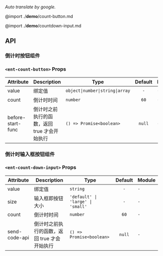 ```yaml

```

*Auto translate by google.*

@import ./__demo__/count-button.md

@import ./__demo__/countdown-input.md

## API

### 倒计时按钮组件

### `<ent-count-button>` Props

|Attribute|Description|Type|Default|Module|
|---|---|---|:---:|---|
|value|绑定值|`object\|number\|string\|array`|`-`|`-`|
|count|倒计时时间|`number`|`60`|`-`|
|before-start-func|倒计时之前执行的函数，返回 true 才会开始执行|`() => Promise<boolean>`|`null`|`-`|



### 倒计时输入框按钮组件

### `<ent-count-down-input>` Props

|Attribute|Description|Type|Default|Module|
|---|---|---|:---:|---|
|value|绑定值|`string`|`-`|`-`|
|size|输入框即按钮大小|`'default' \| 'large' \| 'small'`|`-`|`-`|
|count|倒计时时间|`number`|`60`|`-`|
|send-code-api|倒计时之前执行的函数，返回 true 才会开始执行|`() => Promise<boolean>`|`null`|`-`|


